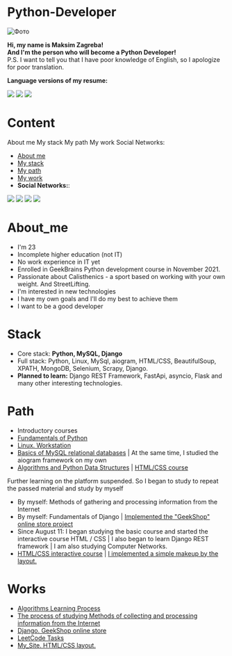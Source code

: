 # Python-Developer
<p> <img src="https://media-exp1.licdn.com/dms/image/C4D03AQHtzb07AUtB2Q/profile-displayphoto-shrink_800_800/0/1661078784901?e=1666828800&v=beta&t=BqRlkd3ZMIXKcARAj24B31cw8DRh9DrFIIdkj5n2Ick" alt="Фото"></p>
<p><b>Hi, my name is Maksim Zagreba! <br>And I'm the person who will become a Python Developer!</b><br>
 P.S. I want to tell you that I have poor knowledge of English, so I apologize for poor translation.<br></p>
<b>Language versions of my resume:</b>
<p><a href="https://github.com/finger-to-the-sky/resume"><img src="https://cdn-icons-png.flaticon.com/32/555/555417.png"><a/>
<a href="https://github.com/finger-to-the-sky/resume/tree/Russian"><img src="https://cdn-icons-png.flaticon.com/32/555/555451.png"><a/>
<a href="https://github.com/finger-to-the-sky/resume/tree/Ukrainian"><img src="https://cdn-icons-png.flaticon.com/32/206/206707.png"><a/></p>


# Content
About me
My stack
My path
My work
Social Networks:

- [About me](#About_me)
- [My stack](#Stack)
- [My path](#Path)
- [My work](#Works)
- <b>Social Networks:</b>:

<a href="https://www.linkedin.com/in/maxim-zaghreba-6636a0231/"><img src="https://cdn-icons-png.flaticon.com/32/145/145807.png"><a/>
<a href="https://t.me/ZagMakk"><img src="https://cdn-icons-png.flaticon.com/32/2111/2111646.png"><a/>
<a href="https://www.instagram.com/maksim_zaghreba/"><img src="https://cdn-icons-png.flaticon.com/32/2111/2111463.png"><a/>
<a href="https://www.facebook.com/profile.php?id=100028229644209"><img src="https://cdn-icons-png.flaticon.com/32/1384/1384053.png"><a/>


# About_me

- I'm 23
- Incomplete higher education (not IT)
- No work experience in IT yet
- Enrolled in GeekBrains Python development course in November 2021.
- Passionate about Calisthenics - a sport based on working with your own weight. And StreetLifting.
- I'm interested in new technologies
- I have my own goals and I'll do my best to achieve them
- I want to be a good developer



# Stack

- Core stack: <b>Python, MySQL, Django</b>
- Full stack: Python, Linux, MySql, aiogram, HTML/CSS, BeautifulSoup, XPATH, MongoDB, Selenium, Scrapy, Django.<br>
- <b>Planned to learn:</b> Django REST Framework, FastApi, asyncio, Flask and many other interesting technologies.



# Path

- Introductory courses
- <a href='https://drive.google.com/file/d/1SDKgSSX7E5KNRFqblBbqHfkghNs22re2/view'>Fundamentals of Python</a>
- <a href='https://drive.google.com/file/d/1SdMRiEV2-m3mg56VUNTKlxnXt2YNEr0O/view?usp=sharing'>Linux. Workstation</a>
- <a href="https://drive.google.com/file/d/1AVcj_mptVeTrRq2Fuzum21eMn4UXN8jz/view?usp=sharing">Basics of MySQL relational databases</a> | At the same time, I studied the aiogram framework on my own
- <a href="https://drive.google.com/file/d/1QnGBOa1SVIbzj30FfV1QlFQwkEbO5iTl/view?usp=sharing">Algorithms and Python Data Structures</a> | <a href="https://drive.google.com/file/d/1iN0CFkrW7LW8li2QCzS4CHEsNFJOZYOG/view?usp=sharing">HTML/CSS course</a>
<p>Further learning on the platform suspended. So I began to study to repeat the passed material and study by myself</p>

- By myself: Methods of gathering and processing information from the Internet
- By myself: Fundamentals of Django | <a href="https://github.com/finger-to-the-sky/geekshop-server">Implemented the "GeekShop" online store project</a>
- Since August 11: I began studying the basic course and started the interactive course HTML / CSS | I also began to learn Django REST framework | I am also studying Computer Networks.
- <a href="">HTML/CSS interactive course</a> | <a href="https://github.com/finger-to-the-sky/My_Site">I implemented a simple makeup by the layout.</a>


# Works

- <a href="https://github.com/finger-to-the-sky/Algorithms">Algorithms Learning Process</a>
- <a href="https://github.com/finger-to-the-sky/Methods_Parsing_Scraping">The process of studying Methods of collecting and processing information from the Internet</a>
- <a href="https://github.com/finger-to-the-sky/geekshop-server">Django. GeekShop online store</a>
- <a href="https://github.com/finger-to-the-sky/LeetCode">LeetCode Tasks</a>
- <a href="https://github.com/finger-to-the-sky/My_Site">My_Site. HTML/CSS layout.</a>



